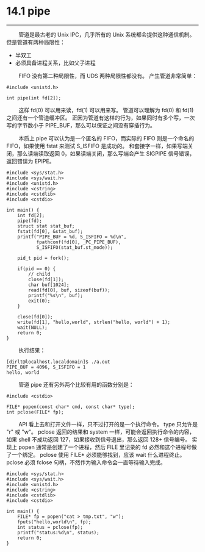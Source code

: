 # 14.1 pipe
***

&emsp;&emsp;
管道是最古老的 Unix IPC，几乎所有的 Unix 系统都会提供这种通信机制。
但是管道有两种局限性：

+ 半双工
+ 必须具备进程关系，比如父子进程

&emsp;&emsp;
FIFO 没有第二种局限性，而 UDS 两种局限性都没有。
产生管道非常简单：

    #include <unistd.h>
    
    int pipe(int fd[2]);

&emsp;&emsp;
这样 fd(0) 可以用来读，fd(1) 可以用来写。
管道可以理解为 fd(0) 和 fd(1) 之间还有一个管道缓冲区。
正因为管道有这样的行为，如果同时有多个写，一次写的字节数小于 PIPE\_BUF，那么可以保证之间没有穿插行为。

&emsp;&emsp;
本质上 pipe 可以认为是一个匿名的 FIFO，而实际的 FIFO 则是一个命名的 FIFO，如果使用 fstat 来测试 S\_ISFIFO 是成功的。
和套接字一样，如果写端关闭，那么读端读取返回 0，如果读端关闭，那么写端会产生 SIGPIPE 信号错误，返回错误为 EPIPE。

    #include <sys/stat.h>
    #include <sys/wait.h>
    #include <unistd.h>
    #include <cstring>
    #include <cstdlib>
    #include <cstdio>
    
    int main() {
        int fd[2];
        pipe(fd);
        struct stat stat_buf;
        fstat(fd[0], &stat_buf);
        printf("PIPE_BUF = %d, S_ISFIFO = %d\n",
               fpathconf(fd[0], _PC_PIPE_BUF),
               S_ISFIFO(stat_buf.st_mode));
               
        pid_t pid = fork();
        
        if(pid == 0) {
            // child
            close(fd[1]);
            char buf[1024];
            read(fd[0], buf, sizeof(buf));
            printf("%s\n", buf);
            exit(0);
        }
        
        close(fd[0]);
        write(fd[1], "hello,world", strlen("hello, world") + 1);
        wait(NULL);
        return 0;
    }

&emsp;&emsp;
执行结果：

    [dirlt@localhost.localdomain]$ ./a.out
    PIPE_BUF = 4096, S_ISFIFO = 1
    hello, world

&emsp;&emsp;
管道 pipe 还有另外两个比较有用的函数分别是：

    #include <cstdio>
    
    FILE* popen(const char* cmd, const char* type);
    int pclose(FILE* fp);

&emsp;&emsp;
API 看上去和打开文件一样，只不过打开的是一个执行命令。
type 只允许是 "r" 或 "w"。
pclose 返回的结果和 system 一样，可能会返回执行命令的内容，如果 shell 不成功返回 127，如果接收到信号退出，那么返回 128+ 信号编号。
实现上 popen 通常是创建了一个进程，然后 FILE 里记录的 fd 必然和这个进程号做了一个绑定。
pclose 使用 FILE* 必须能够找到，应该 wait 什么进程终止。
pclose 必须 fclose 句柄，不然作为输入命令会一直等待输入完成。

    #include <sys/stat.h>
    #include <sys/wait.h>
    #include <unistd.h>
    #include <cstring>
    #include <cstdlib>
    #include <cstdio>
    
    int main() {
        FILE* fp = popen("cat > tmp.txt", "w");
        fputs("hello,world\n", fp);
        int status = pclose(fp);
        printf("status:%d\n", status);
        return 0;
    }
